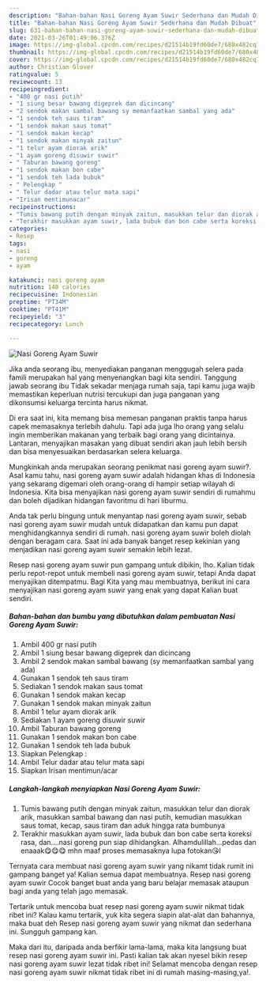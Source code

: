 ```yaml
---
description: "Bahan-bahan Nasi Goreng Ayam Suwir Sederhana dan Mudah Dibuat"
title: "Bahan-bahan Nasi Goreng Ayam Suwir Sederhana dan Mudah Dibuat"
slug: 631-bahan-bahan-nasi-goreng-ayam-suwir-sederhana-dan-mudah-dibuat
date: 2021-03-26T01:49:06.376Z
image: https://img-global.cpcdn.com/recipes/d21514b19fd60de7/680x482cq70/nasi-goreng-ayam-suwir-foto-resep-utama.jpg
thumbnail: https://img-global.cpcdn.com/recipes/d21514b19fd60de7/680x482cq70/nasi-goreng-ayam-suwir-foto-resep-utama.jpg
cover: https://img-global.cpcdn.com/recipes/d21514b19fd60de7/680x482cq70/nasi-goreng-ayam-suwir-foto-resep-utama.jpg
author: Christian Glover
ratingvalue: 5
reviewcount: 13
recipeingredient:
- "400 gr nasi putih"
- "1 siung besar bawang digeprek dan dicincang"
- "2 sendok makan sambal bawang sy memanfaatkan sambal yang ada"
- "1 sendok teh saus tiram"
- "1 sendok makan saus tomat"
- "1 sendok makan kecap"
- "1 sendok makan minyak zaitun"
- "1 telur ayam diorak arik"
- "1 ayam goreng disuwir suwir"
- " Taburan bawang goreng"
- "1 sendok makan bon cabe"
- "1 sendok teh lada bubuk"
- " Pelengkap "
- " Telur dadar atau telur mata sapi"
- "Irisan mentimunacar"
recipeinstructions:
- "Tumis bawang putih dengan minyak zaitun, masukkan telur dan diorak arik, masukkan sambal bawang dan nasi putih, kemudian masukkan saus tomat, kecap, saus tiram dan aduk hingga rata bumbunya"
- "Terakhir masukkan ayam suwir, lada bubuk dan bon cabe serta koreksi rasa, dan....nasi goreng pun siap dihidangkan. Alhamdulillah...pedas dan enaaak😋😋😋 mhn maaf proses memasaknya lupa fotokan😘l"
categories:
- Resep
tags:
- nasi
- goreng
- ayam

katakunci: nasi goreng ayam 
nutrition: 140 calories
recipecuisine: Indonesian
preptime: "PT34M"
cooktime: "PT41M"
recipeyield: "3"
recipecategory: Lunch

---
```



![Nasi Goreng Ayam Suwir](https://img-global.cpcdn.com/recipes/d21514b19fd60de7/680x482cq70/nasi-goreng-ayam-suwir-foto-resep-utama.jpg)

Jika anda seorang ibu, menyediakan panganan menggugah selera pada famili merupakan hal yang menyenangkan bagi kita sendiri. Tanggung jawab seorang ibu Tidak sekadar menjaga rumah saja, tapi kamu juga wajib memastikan keperluan nutrisi tercukupi dan juga panganan yang dikonsumsi keluarga tercinta harus nikmat.

Di era  saat ini, kita memang bisa memesan panganan praktis tanpa harus capek memasaknya terlebih dahulu. Tapi ada juga lho orang yang selalu ingin memberikan makanan yang terbaik bagi orang yang dicintainya. Lantaran, menyajikan masakan yang dibuat sendiri akan jauh lebih bersih dan bisa menyesuaikan berdasarkan selera keluarga. 



Mungkinkah anda merupakan seorang penikmat nasi goreng ayam suwir?. Asal kamu tahu, nasi goreng ayam suwir adalah hidangan khas di Indonesia yang sekarang digemari oleh orang-orang di hampir setiap wilayah di Indonesia. Kita bisa menyajikan nasi goreng ayam suwir sendiri di rumahmu dan boleh dijadikan hidangan favoritmu di hari liburmu.

Anda tak perlu bingung untuk menyantap nasi goreng ayam suwir, sebab nasi goreng ayam suwir mudah untuk didapatkan dan kamu pun dapat menghidangkannya sendiri di rumah. nasi goreng ayam suwir boleh diolah dengan beragam cara. Saat ini ada banyak banget resep kekinian yang menjadikan nasi goreng ayam suwir semakin lebih lezat.

Resep nasi goreng ayam suwir pun gampang untuk dibikin, lho. Kalian tidak perlu repot-repot untuk membeli nasi goreng ayam suwir, tetapi Anda dapat menyajikan ditempatmu. Bagi Kita yang mau membuatnya, berikut ini cara menyajikan nasi goreng ayam suwir yang enak yang dapat Kalian buat sendiri.

<!--inarticleads1-->

##### Bahan-bahan dan bumbu yang dibutuhkan dalam pembuatan Nasi Goreng Ayam Suwir:

1. Ambil 400 gr nasi putih
1. Ambil 1 siung besar bawang digeprek dan dicincang
1. Ambil 2 sendok makan sambal bawang (sy memanfaatkan sambal yang ada)
1. Gunakan 1 sendok teh saus tiram
1. Sediakan 1 sendok makan saus tomat
1. Gunakan 1 sendok makan kecap
1. Gunakan 1 sendok makan minyak zaitun
1. Ambil 1 telur ayam diorak arik
1. Sediakan 1 ayam goreng disuwir suwir
1. Ambil  Taburan bawang goreng
1. Gunakan 1 sendok makan bon cabe
1. Gunakan 1 sendok teh lada bubuk
1. Siapkan  Pelengkap :
1. Ambil  Telur dadar atau telur mata sapi
1. Siapkan Irisan mentimun/acar




<!--inarticleads2-->

##### Langkah-langkah menyiapkan Nasi Goreng Ayam Suwir:

1. Tumis bawang putih dengan minyak zaitun, masukkan telur dan diorak arik, masukkan sambal bawang dan nasi putih, kemudian masukkan saus tomat, kecap, saus tiram dan aduk hingga rata bumbunya
1. Terakhir masukkan ayam suwir, lada bubuk dan bon cabe serta koreksi rasa, dan....nasi goreng pun siap dihidangkan. Alhamdulillah...pedas dan enaaak😋😋😋 mhn maaf proses memasaknya lupa fotokan😘l




Ternyata cara membuat nasi goreng ayam suwir yang nikamt tidak rumit ini gampang banget ya! Kalian semua dapat membuatnya. Resep nasi goreng ayam suwir Cocok banget buat anda yang baru belajar memasak ataupun bagi anda yang telah jago memasak.

Tertarik untuk mencoba buat resep nasi goreng ayam suwir nikmat tidak ribet ini? Kalau kamu tertarik, yuk kita segera siapin alat-alat dan bahannya, maka buat deh Resep nasi goreng ayam suwir yang nikmat dan sederhana ini. Sungguh gampang kan. 

Maka dari itu, daripada anda berfikir lama-lama, maka kita langsung buat resep nasi goreng ayam suwir ini. Pasti kalian tak akan nyesel bikin resep nasi goreng ayam suwir lezat tidak ribet ini! Selamat mencoba dengan resep nasi goreng ayam suwir nikmat tidak ribet ini di rumah masing-masing,ya!.

